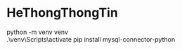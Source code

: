 # HeThongThongTin
python -m venv venv    
.\venv\Scripts\activate
pip install mysql-connector-python
